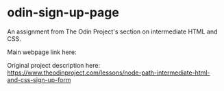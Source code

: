 # odin-sign-up-page

An assignment from The Odin Project's section on intermediate HTML and CSS. 

Main webpage link here: 

Original project description here: https://www.theodinproject.com/lessons/node-path-intermediate-html-and-css-sign-up-form